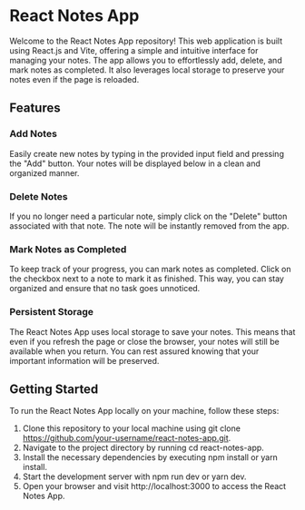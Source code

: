 # React Notes App

Welcome to the React Notes App repository! This web application is built using React.js and Vite, offering a simple and intuitive interface for managing your notes. The app allows you to effortlessly add, delete, and mark notes as completed. It also leverages local storage to preserve your notes even if the page is reloaded.

## Features

### Add Notes
Easily create new notes by typing in the provided input field and pressing the "Add" button. Your notes will be displayed below in a clean and organized manner.
### Delete Notes
If you no longer need a particular note, simply click on the "Delete" button associated with that note. The note will be instantly removed from the app.
### Mark Notes as Completed
To keep track of your progress, you can mark notes as completed. Click on the checkbox next to a note to mark it as finished. This way, you can stay organized and ensure that no task goes unnoticed.
### Persistent Storage
The React Notes App uses local storage to save your notes. This means that even if you refresh the page or close the browser, your notes will still be available when you return. You can rest assured knowing that your important information will be preserved.

## Getting Started
To run the React Notes App locally on your machine, follow these steps:

1. Clone this repository to your local machine using git clone https://github.com/your-username/react-notes-app.git.
2. Navigate to the project directory by running cd react-notes-app.
3. Install the necessary dependencies by executing npm install or yarn install.
4. Start the development server with npm run dev or yarn dev.
5. Open your browser and visit http://localhost:3000 to access the React Notes App.
